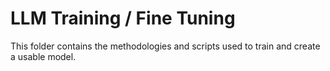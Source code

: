 # LLM Training / Fine Tuning

This folder contains the methodologies and scripts used to train and create a usable model. 
